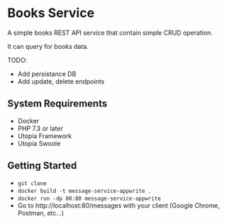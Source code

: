 # Books Service

A simple books REST API service that contain simple CRUD operation.

It can query for books data.

TODO:
 - Add persistance DB
 - Add update, delete endpoints

## System Requirements

* Docker
* PHP 7.3 or later
* Utopia Framework 
* Utopia Swoole

## Getting Started

* `git clone `
* `docker build -t message-service-appwrite .`
* `docker run -dp 80:80 message-service-appwrite`
* Go to http://localhost:80/messages with your client (Google Chrome, Postman, etc...)